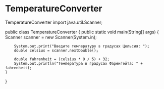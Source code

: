 # TemperatureConverter
TemperatureConverter
import java.util.Scanner;

public class TemperatureConverter {
    public static void main(String[] args) {
        Scanner scanner = new Scanner(System.in);

        System.out.print("Введите температуру в градусах Цельсия: ");
        double celsius = scanner.nextDouble();

        double fahrenheit = (celsius * 9 / 5) + 32;
        System.out.println("Температура в градусах Фаренгейта: " + fahrenheit);
    }
}
